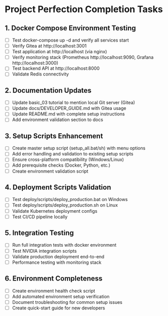 # Project Perfection Completion Tasks

## 1. Docker Compose Environment Testing
- [ ] Test docker-compose up -d and verify all services start
- [ ] Verify Gitea at http://localhost:3001
- [ ] Test application at http://localhost (via nginx)
- [ ] Verify monitoring stack (Prometheus http://localhost:9090, Grafana http://localhost:3000)
- [ ] Test backend API at http://localhost:8000
- [ ] Validate Redis connectivity

## 2. Documentation Updates
- [ ] Update basic_03 tutorial to mention local Git server (Gitea)
- [ ] Update docs/DEVELOPER_GUIDE.md with Gitea usage
- [ ] Update README.md with complete setup instructions
- [ ] Add environment validation section to docs

## 3. Setup Scripts Enhancement
- [ ] Create master setup script (setup_all.bat/sh) with menu options
- [ ] Add error handling and validation to existing setup scripts
- [ ] Ensure cross-platform compatibility (Windows/Linux)
- [ ] Add prerequisite checks (Docker, Python, etc.)
- [ ] Create environment validation script

## 4. Deployment Scripts Validation
- [ ] Test deploy/scripts/deploy_production.bat on Windows
- [ ] Test deploy/scripts/deploy_production.sh on Linux
- [ ] Validate Kubernetes deployment configs
- [ ] Test CI/CD pipeline locally

## 5. Integration Testing
- [ ] Run full integration tests with docker environment
- [ ] Test NVIDIA integration scripts
- [ ] Validate production deployment end-to-end
- [ ] Performance testing with monitoring stack

## 6. Environment Completeness
- [ ] Create environment health check script
- [ ] Add automated environment setup verification
- [ ] Document troubleshooting for common setup issues
- [ ] Create quick-start guide for new developers
